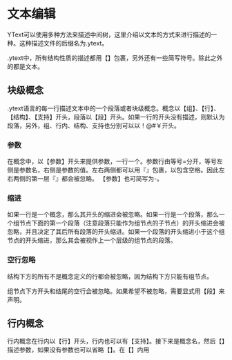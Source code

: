 # 文本编辑

YText可以使用多种方法来描述中间树，这里介绍以文本的方式来进行描述的一种。这种描述文件的后缀名为.ytext。

.ytext中，所有结构性质的描述都用【】包裹，另外还有一些简写符号。除此之外的都是文本。

## 块级概念
.ytext语言的每一行描述文本中的一个段落或者块级概念。概念以【组】、【行】、【结构】、【支持】开头，段落以【段】开头。如果一行的开头没有描述，则默认为段落，另外，组、行内、结构、支持也分别可以以！@#￥开头。

### 参数

在概念中，以【参数】开头来提供参数，一行一个。参数行由等号=分开，等号左侧是参数名，右侧是参数的值。左右两侧都可以用『』包裹，以包含空格。因此左右两侧的第一层『』都会被忽略。
【参数】也可简写为-。

### 缩进

如果一行是一个概念，那么其开头的缩进会被忽略。如果一行是一个段落，那么一个组节点下面的第一个段落（注意段落只能作为组节点的子节点）的开头缩进会被忽略，并且决定了其后所有段落的开头缩进。如果一个段落的开头缩进小于这个组节点的开头缩进，那么其会被视作上一个层级的组节点的段落。

### 空行忽略

结构下方的所有不是概念定义的行都会被忽略，因为结构下方只能有组节点。

组节点下方开头和结尾的空行会被忽略。如果希望不被忽略，需要显式用【段】来声明。

## 行内概念

行内概念在行内以【行】开头，行内也可以有【支持】。接下来是概念名，然后【】描述参数，如果没有参数也可以省略【】。在【】内用



